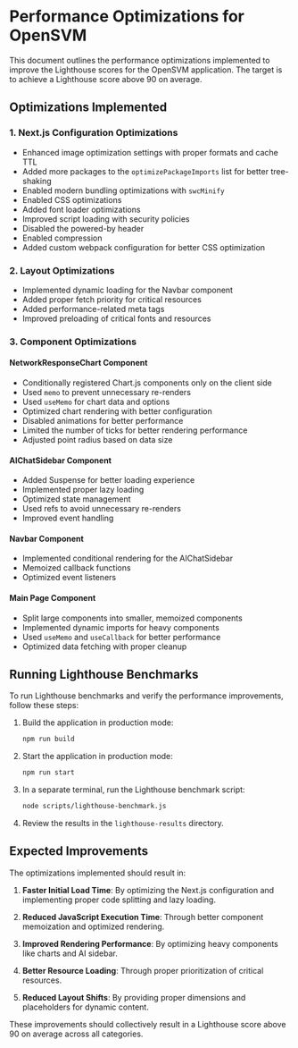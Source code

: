 # Performance Optimizations for OpenSVM

This document outlines the performance optimizations implemented to improve the Lighthouse scores for the OpenSVM application. The target is to achieve a Lighthouse score above 90 on average.

## Optimizations Implemented

### 1. Next.js Configuration Optimizations

- Enhanced image optimization settings with proper formats and cache TTL
- Added more packages to the `optimizePackageImports` list for better tree-shaking
- Enabled modern bundling optimizations with `swcMinify`
- Enabled CSS optimizations
- Added font loader optimizations
- Improved script loading with security policies
- Disabled the powered-by header
- Enabled compression
- Added custom webpack configuration for better CSS optimization

### 2. Layout Optimizations

- Implemented dynamic loading for the Navbar component
- Added proper fetch priority for critical resources
- Added performance-related meta tags
- Improved preloading of critical fonts and resources

### 3. Component Optimizations

#### NetworkResponseChart Component
- Conditionally registered Chart.js components only on the client side
- Used `memo` to prevent unnecessary re-renders
- Used `useMemo` for chart data and options
- Optimized chart rendering with better configuration
- Disabled animations for better performance
- Limited the number of ticks for better rendering performance
- Adjusted point radius based on data size

#### AIChatSidebar Component
- Added Suspense for better loading experience
- Implemented proper lazy loading
- Optimized state management
- Used refs to avoid unnecessary re-renders
- Improved event handling

#### Navbar Component
- Implemented conditional rendering for the AIChatSidebar
- Memoized callback functions
- Optimized event listeners

#### Main Page Component
- Split large components into smaller, memoized components
- Implemented dynamic imports for heavy components
- Used `useMemo` and `useCallback` for better performance
- Optimized data fetching with proper cleanup

## Running Lighthouse Benchmarks

To run Lighthouse benchmarks and verify the performance improvements, follow these steps:

1. Build the application in production mode:
   ```bash
   npm run build
   ```

2. Start the application in production mode:
   ```bash
   npm run start
   ```

3. In a separate terminal, run the Lighthouse benchmark script:
   ```bash
   node scripts/lighthouse-benchmark.js
   ```

4. Review the results in the `lighthouse-results` directory.

## Expected Improvements

The optimizations implemented should result in:

1. **Faster Initial Load Time**: By optimizing the Next.js configuration and implementing proper code splitting and lazy loading.

2. **Reduced JavaScript Execution Time**: Through better component memoization and optimized rendering.

3. **Improved Rendering Performance**: By optimizing heavy components like charts and AI sidebar.

4. **Better Resource Loading**: Through proper prioritization of critical resources.

5. **Reduced Layout Shifts**: By providing proper dimensions and placeholders for dynamic content.

These improvements should collectively result in a Lighthouse score above 90 on average across all categories.
